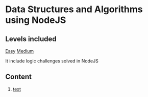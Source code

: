 # Data Structures and Algorithms using NodeJS

## Levels included

[Easy](https://leetcode.com/problems/add-two-numbers/description/)
[Medium](https://leetcode.com/problems/add-two-numbers/description/)

It include logic challenges solved in NodeJS

## Content

1. [text](age-counting)

